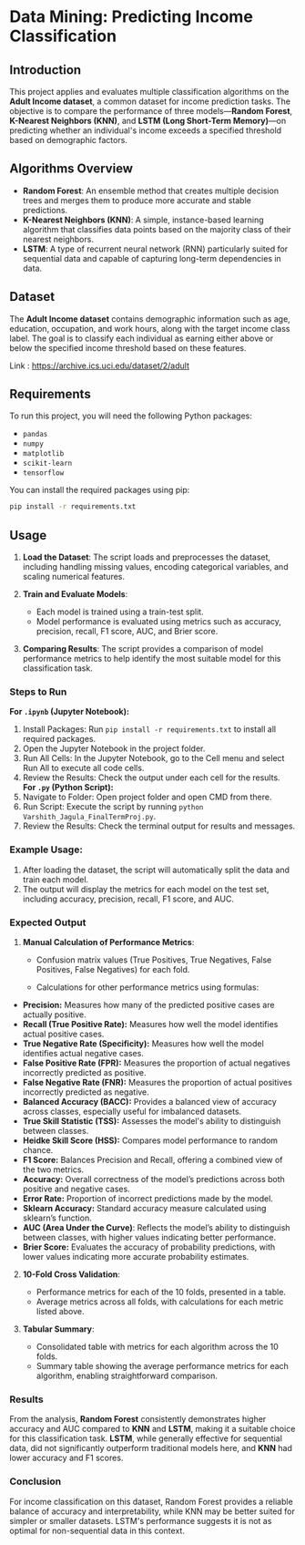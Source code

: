 # Data Mining: Predicting Income Classification

## Introduction

This project applies and evaluates multiple classification algorithms on the **Adult Income dataset**, a common dataset for income prediction tasks. The objective is to compare the performance of three models—**Random Forest**, **K-Nearest Neighbors (KNN)**, and **LSTM (Long Short-Term Memory)**—on predicting whether an individual's income exceeds a specified threshold based on demographic factors.

## Algorithms Overview

- **Random Forest**: An ensemble method that creates multiple decision trees and merges them to produce more accurate and stable predictions.
- **K-Nearest Neighbors (KNN)**: A simple, instance-based learning algorithm that classifies data points based on the majority class of their nearest neighbors.
- **LSTM**: A type of recurrent neural network (RNN) particularly suited for sequential data and capable of capturing long-term dependencies in data.

## Dataset

The **Adult Income dataset** contains demographic information such as age, education, occupation, and work hours, along with the target income class label. The goal is to classify each individual as earning either above or below the specified income threshold based on these features.

Link : https://archive.ics.uci.edu/dataset/2/adult

## Requirements

To run this project, you will need the following Python packages:

- `pandas`
- `numpy`
- `matplotlib`
- `scikit-learn`
- `tensorflow`

You can install the required packages using pip:

```bash
pip install -r requirements.txt
```

## Usage

1. **Load the Dataset**: The script loads and preprocesses the dataset, including handling missing values, encoding categorical variables, and scaling numerical features.
   
2. **Train and Evaluate Models**:
   - Each model is trained using a train-test split.
   - Model performance is evaluated using metrics such as accuracy, precision, recall, F1 score, AUC, and Brier score.

3. **Comparing Results**: The script provides a comparison of model performance metrics to help identify the most suitable model for this classification task.

### Steps to Run
**For `.ipynb` (Jupyter Notebook):** 
1. Install Packages: Run `pip install -r requirements.txt` to install all required packages.  
2. Open the Jupyter Notebook in the project folder.
4. Run All Cells: In the Jupyter Notebook, go to the Cell menu and select Run All to execute all code cells.  
5. Review the Results: Check the output under each cell for the results.  
**For `.py` (Python Script):**
1. Navigate to Folder: Open project folder and open CMD from there. 
2. Run Script: Execute the script by running `python Varshith_Jagula_FinalTermProj.py`.  
3. Review the Results: Check the terminal output for results and messages.

### Example Usage:

1. After loading the dataset, the script will automatically split the data and train each model.
2. The output will display the metrics for each model on the test set, including accuracy, precision, recall, F1 score, and AUC.


### Expected Output

1. **Manual Calculation of Performance Metrics**:
   - Confusion matrix values (True Positives, True Negatives, False Positives, False Negatives) for each fold.
     
   - Calculations for other performance metrics using formulas:

-	**Precision:** Measures how many of the predicted positive cases are actually positive.
-	**Recall (True Positive Rate):** Measures how well the model identifies actual positive cases.
-	**True Negative Rate (Specificity):** Measures how well the model identifies actual negative cases.
-	**False Positive Rate (FPR):** Measures the proportion of actual negatives incorrectly predicted as positive.
-	**False Negative Rate (FNR):** Measures the proportion of actual positives incorrectly predicted as negative.
-	**Balanced Accuracy (BACC):** Provides a balanced view of accuracy across classes, especially useful for imbalanced datasets.
-	**True Skill Statistic (TSS):** Assesses the model's ability to distinguish between classes.
-	**Heidke Skill Score (HSS):** Compares model performance to random chance.
-	**F1 Score:** Balances Precision and Recall, offering a combined view of the two metrics.
-	**Accuracy:** Overall correctness of the model’s predictions across both positive and negative cases.
-	**Error Rate:** Proportion of incorrect predictions made by the model.
-	**Sklearn Accuracy:** Standard accuracy measure calculated using sklearn’s function.
-	**AUC (Area Under the Curve)**: Reflects the model’s ability to distinguish between classes, with higher values indicating better performance.
-	**Brier Score:** Evaluates the accuracy of probability predictions, with lower values indicating more accurate probability estimates. 


2. **10-Fold Cross Validation**:
   - Performance metrics for each of the 10 folds, presented in a table.
   - Average metrics across all folds, with calculations for each metric listed above.

3. **Tabular Summary**:
   - Consolidated table with metrics for each algorithm across the 10 folds.
   - Summary table showing the average performance metrics for each algorithm, enabling straightforward comparison.


### Results

From the analysis, **Random Forest** consistently demonstrates higher accuracy and AUC compared to **KNN** and **LSTM**, making it a suitable choice for this classification task. **LSTM**, while generally effective for sequential data, did not significantly outperform traditional models here, and **KNN** had lower accuracy and F1 scores.

### Conclusion

For income classification on this dataset, Random Forest provides a reliable balance of accuracy and interpretability, while KNN may be better suited for simpler or smaller datasets. LSTM's performance suggests it is not as optimal for non-sequential data in this context.
